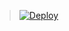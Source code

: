 
> [![Deploy](https://www.herokucdn.com/deploy/button.png)](https://dashboard.heroku.com/new?template=https://github.com/youki1983/youki1983test/tree/dev3)

 
